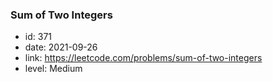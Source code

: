 ### Sum of Two Integers

* id: 371
* date: 2021-09-26
* link: https://leetcode.com/problems/sum-of-two-integers
* level: Medium
